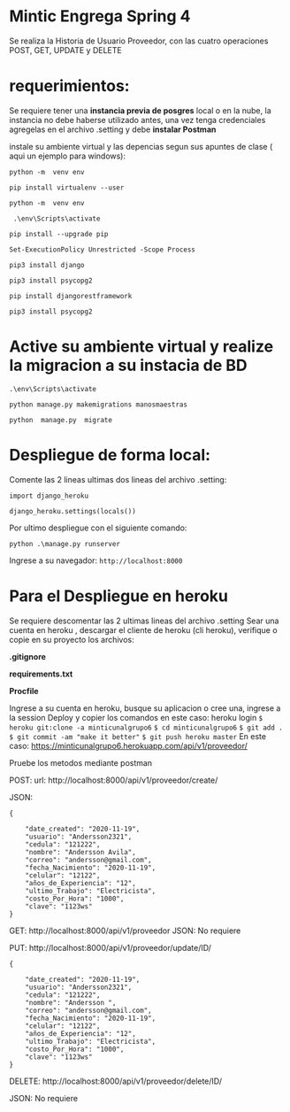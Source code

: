 # Mintic Engrega Spring 4
 Se realiza la Historia de Usuario Proveedor, con las cuatro operaciones POST, GET, UPDATE y DELETE
# requerimientos: 
Se requiere tener una **instancia previa de posgres** local o en la nube, la instancia 
no debe haberse utilizado antes, una vez tenga credenciales agregelas en el archivo .setting y debe **instalar Postman**


instale su ambiente virtual y las depencias segun sus apuntes de clase ( aqui un ejemplo para windows):

`python -m  venv env`

`pip install virtualenv --user`

`python -m  venv env`

` .\env\Scripts\activate`

`pip install --upgrade pip`

`Set-ExecutionPolicy Unrestricted -Scope Process`

`pip3 install django`

`pip3 install psycopg2`

`pip install djangorestframework`

`pip3 install psycopg2` 


# Active su ambiente virtual y realize la migracion a su instacia de BD

`.\env\Scripts\activate `

`python manage.py makemigrations manosmaestras`

`python  manage.py  migrate`


# Despliegue de forma local:
Comente las 2 lineas ultimas dos lineas del archivo .setting:

`import django_heroku`

`django_heroku.settings(locals())`

Por ultimo despliegue con el siguiente comando:

`python .\manage.py runserver`

 Ingrese a su navegador: `http://localhost:8000`
 
# Para el Despliegue en heroku 
Se requiere descomentar las 2 ultimas lineas del archivo .setting 
Sear una cuenta en heroku , descargar el cliente de heroku (cli heroku), verifique o copie en su proyecto los archivos:

**.gitignore**

**requirements.txt**

**Procfile**

Ingrese a su cuenta en heroku, busque su aplicacion o cree una, ingrese a la session Deploy y copier los comandos en este caso:
heroku login
`$ heroku git:clone -a minticunalgrupo6`
`$ cd minticunalgrupo6`
`$ git add .`
`$ git commit -am "make it better"`
`$ git push heroku master`
En este caso:
https://minticunalgrupo6.herokuapp.com/api/v1/proveedor/

 Pruebe los metodos mediante postman 
 
POST:
url:              http://localhost:8000/api/v1/proveedor/create/

JSON:


    {
 
        "date_created": "2020-11-19",
        "usuario": "Andersson2321",
        "cedula": "121222",
        "nombre": "Andersson Avila",
        "correo": "andersson@gmail.com",
        "fecha_Nacimiento": "2020-11-19",
        "celular": "12122",
        "años_de_Experiencia": "12",
        "ultimo_Trabajo": "Electricista",
        "costo_Por_Hora": "1000",
        "clave": "1123ws"
    }

GET:             http://localhost:8000/api/v1/proveedor
JSON: No requiere


PUT:             http://localhost:8000/api/v1/proveedor/update/ID/



    {

        "date_created": "2020-11-19",
        "usuario": "Andersson2321",
        "cedula": "121222",
        "nombre": "Andersson ",
        "correo": "andersson@gmail.com",
        "fecha_Nacimiento": "2020-11-19",
        "celular": "12122",
        "años_de_Experiencia": "12",
        "ultimo_Trabajo": "Electricista",
        "costo_Por_Hora": "1000",
        "clave": "1123ws"
    }
DELETE:          http://localhost:8000/api/v1/proveedor/delete/ID/

JSON: No requiere

